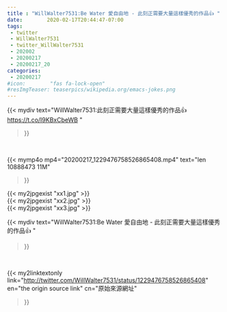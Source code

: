 ```yaml
---
title : "WillWalter7531:Be Water 愛自由地 - 此刻正需要大量這樣優秀的作品👍 "
date:        2020-02-17T20:44:47-07:00
tags:
 - twitter
 - WillWalter7531
 - twitter_WillWalter7531
 - 202002
 - 20200217
 - 20200217_20
categories:
 - 20200217
#icon:        "fas fa-lock-open"
#resImgTeaser: teaserpics/wikipedia.org/emacs-jokes.png
---
```


{{< mydiv text="WillWalter7531:此刻正需要大量這樣優秀的作品👍 https://t.co/I9KBxCbeWB "
>}}
<br>


{{< mymp4o mp4="20200217_1229476758526865408.mp4"
text="len 10888473    11M"
>}}

{{< my2jpgexist "xx1.jpg" >}}<br>
{{< my2jpgexist "xx2.jpg" >}}<br>
{{< my2jpgexist "xx3.jpg" >}}<br>



{{< mydiv text="WillWalter7531:Be Water 愛自由地 - 此刻正需要大量這樣優秀的作品👍 "
>}}
<br>

{{< my2linktextonly link="http://twitter.com/WillWalter7531/status/1229476758526865408"
en="the origin source link" cn="原始來源網址"
>}}


<br>

